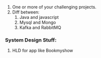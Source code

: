 1. One or more of your challenging projects.
2. Diff between:
   1. Java and javascript
   2.  Mysql and Mongo
   3. Kafka and RabbitMQ


### System Design Stuff:
1. HLD for app like Bookmyshow
